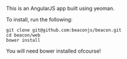 This is an AngularJS app built using yeoman.

To install, run the following:

    git clone git@github.com:beaconjs/beacon.git
    cd beacon/web
    bower install

You will need bower installed ofcourse!
